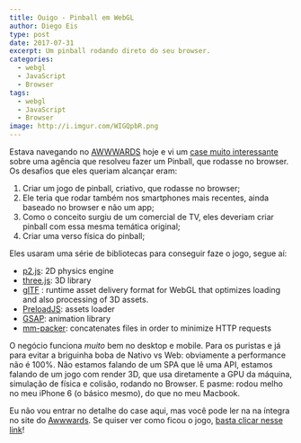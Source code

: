```yaml
---
title: Ouigo - Pinball em WebGL
author: Diego Eis
type: post
date: 2017-07-31
excerpt: Um pinball rodando direto do seu browser.
categories:
  - webgl
  - JavaScript
  - Browser
tags:
  - webgl
  - JavaScript
  - Browser
image: http://i.imgur.com/WIGQpbR.png
---
```


Estava navegando no [AWWWARDS](http://awwwards.com/) hoje e vi um [case muito interessante](https://www.awwwards.com/case-study-merci-michel-rosapark-win-sotm-june-with-ouigo-let-s-play.html) sobre uma agência que resolveu fazer um Pinball, que rodasse no browser. Os desafios que eles queriam alcançar eram:

1. Criar um jogo de pinball, criativo, que rodasse no browser;
2. Ele teria que rodar também nos smartphones mais recentes, ainda baseado no browser e não um app;
3. Como o conceito surgiu de um comercial de TV, eles deveriam criar pinball com essa mesma temática original;
4. Criar uma verso física do pinball;

Eles usaram uma série de bibliotecas para conseguir faze o jogo, segue aí:

* [p2.js](https://github.com/schteppe/p2.js/): 2D physics engine
* [three.js](https://threejs.org/): 3D library
* [glTF](https://github.com/KhronosGroup/glTF/) : runtime asset delivery format for WebGL that optimizes loading and also processing of 3D assets.
* [PreloadJS](http://www.createjs.com/preloadjs/): assets loader
* [GSAP](https://greensock.com/gsap/): animation library
* [mm-packer](https://www.npmjs.com/package/mm-packer/): concatenates files in order to minimize HTTP requests

O negócio funciona *muito* bem no desktop e mobile. Para os puristas e já para evitar a briguinha boba de Nativo vs Web: obviamente a performance não é 100%. Não estamos falando de um SPA que lê uma API, estamos falando de um jogo com render 3D, que usa diretamente a GPU da máquina, simulação de física e colisão, rodando no Browser. E pasme: rodou melho no meu iPhone 6 (o básico mesmo), do que no meu Macbook.

Eu não vou entrar no detalhe do case aqui, mas você pode ler na na íntegra no site do [Awwwards](https://www.awwwards.com/case-study-merci-michel-rosapark-win-sotm-june-with-ouigo-let-s-play.html). Se quiser ver como ficou o jogo, [basta clicar nesse link](http://letsplay.ouigo.com)!
